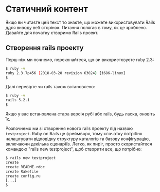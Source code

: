 # Статичний контент

Якщо ви читаєте цей текст то знаєте, що можете використовувати Rails  ддля виводу веб сторінок. Питання полягає в тому, як це зроблено. Давайте для початку створимо Rails  проект.

## Створення rails проекту

Перш ніж ми почнемо, переконайтеся, що ви використовуєте ruby 2.3:
```bash
$ ruby -v
ruby 2.3.7p456 (2018-03-28 revision 63024) [i686-linux]
$
```

Далі перевірте чи rails також встановлено:
```bash
$ ruby -v
rails 5.2.1
$
```

Якщо у вас встановлена стара версія рубі або rails, будь ласка, оновіть їх.

Розпочнемо ми зі створення нового rails проекту під назвою `testproject`. Ruby on Rails це фреймворк, тому спочатку потрібно налаштувати відповідну структуру каталогів та базову конфігурацію, включаючи декілька сценаріїв. Легко, як пиріг, просто скористайтеся командою "rails new testproject", щоб створити все, що потрібно:
```bash
$ rails new testproject
create
create README.rdoc
create Rakefile
create config.ru
[...]
$
```
